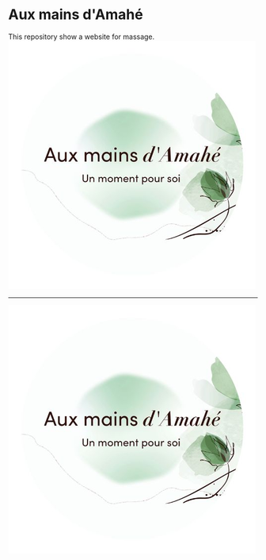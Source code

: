 # Aux mains d'Amahé
This repository show a website for massage.
<img src="logo.jpg">
<hr>

<img src="logo.jpg">
